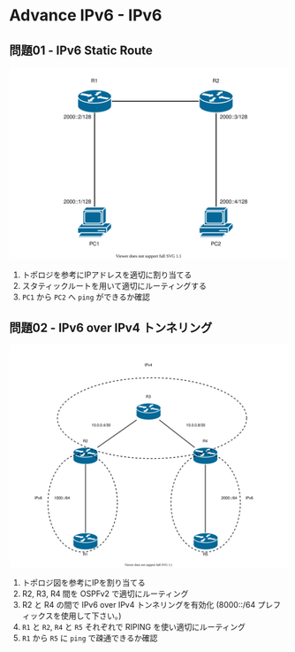 # Advance IPv6 - IPv6

## 問題01 - IPv6 Static Route

![](fig/advance_ipv601_prob01.drawio.svg)

1. トポロジを参考にIPアドレスを適切に割り当てる
1. スタティックルートを用いて適切にルーティングする
2. `PC1` から `PC2` へ `ping` ができるか確認

## 問題02 - IPv6 over IPv4 トンネリング

![](fig/advance_ipv601_prob02.drawio.svg)

1. トポロジ図を参考にIPを割り当てる
2. R2, R3, R4 間を OSPFv2 で適切にルーティング
3. R2 と R4 の間で IPv6 over IPv4 トンネリングを有効化 (8000::/64 プレフィックスを使用して下さい。)
4. `R1` と `R2`, `R4` と `R5` それぞれで RIPING を使い適切にルーティング
5. `R1` から `R5` に `ping` で疎通できるか確認
